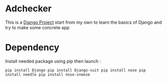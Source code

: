 Adchecker
=========

This is a [Django Project](https://www.djangoproject.com/) start from my own to
learn the basics of Django and try to make some concrete app

Dependency
==========

Install needed package using pip then launch :

`pip install Django
pip install Django-suit
pip install nose
pip install needle
pip install nose-sneeze`
